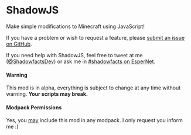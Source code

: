 # ShadowJS
Make simple modifications to Minecraft using JavaScript!

If you have a problem or wish to request a feature, please [submit an issue on GitHub](https://github.com/shadowfacts/ShadowJS/issues/new).

If you need help with ShadowJS, feel free to tweet at me ([@ShadowfactsDev](https://twitter.com/ShadowfactsDev)) or ask me in [#shadowfacts on EsperNet](http://webchat.esper.net/?channels=#shadowfacts).

#### Warning

This mod is in alpha, everything is subject to change at any time without warning. **Your scripts may break.**

#### Modpack Permissions
Yes, you [may](https://pbs.twimg.com/media/CMlbtH_UAAAe_df.jpg:large) include this mod in any modpack. I only request you inform me :)